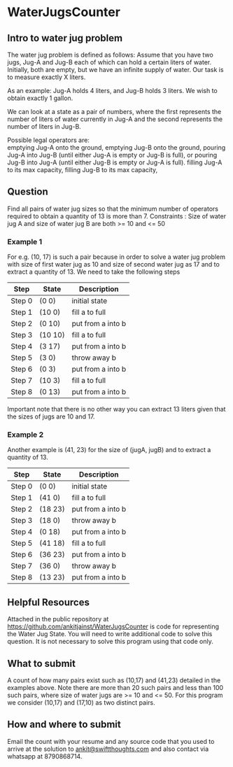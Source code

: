 # WaterJugsCounter
## Intro to water jug problem ##

The water jug problem is defined as follows:
Assume that you have two jugs, Jug-A and Jug-B each of which can hold a certain liters of water.  Initially, both are empty, but we have an infinite supply of water. Our task is to measure exactly X liters.
 
As an example: Jug-A holds 4 liters, and Jug-B holds 3 liters.  We wish to obtain exactly 1 gallon. 
 
We can look at a state as a pair of numbers, where the first represents the number of liters of water currently in Jug-A and the second represents the number of liters in Jug-B.
 
Possible legal operators are:   
emptying Jug-A onto the ground, 
emptying Jug-B onto the ground, 
pouring Jug-A into Jug-B (until either Jug-A is empty or Jug-B is full), 
or pouring Jug-B into Jug-A (until either Jug-B is empty  or Jug-A is full).
filling Jug-A to its max capacity, 
filling Jug-B to its max capacity, 

## Question ##
Find all pairs of water jug sizes so that the minimum number of operators required to obtain a quantity of 13 is more than 7.
Constraints :
Size of water jug A and size of water jug B are both >= 10 and <= 50

### Example 1 ###
For e.g.  (10, 17) is such a pair because in order to solve a water jug problem with size of first water jug as 10 and size of second water jug as 17 and to extract a quantity of 13. We need to take the following steps

Step   | State   | Description
-------|---------|-----------------------------
Step 0 | (0 0)   | initial state
Step 1 | (10 0)  | fill a to full
Step 2 | (0 10)  | put from a into b| a < mb - b
Step 3 | (10 10) | fill a to full
Step 4 | (3 17)  | put from a into b| a >= mb - b
Step 5 | (3 0)   |  throw away b
Step 6 | (0 3)   | put from a into b| a < mb - b
Step 7 | (10 3)  | fill a to full
Step 8 | (0 13)  | put from a into b| a < mb - b

Important note that there is no other way you can extract 13 liters given that the sizes of jugs are 10 and 17. 
### Example 2 ###
Another example is (41, 23) for the size of (jugA, jugB) and to extract a quantity of 13.

Step   | State   | Description
-------|---------|-----------------------------
Step 0 | (0 0)   |  initial state
Step 1 | (41 0)  | fill a to full
Step 2 | (18 23) | put from a into b| a >= mb - b
Step 3 | (18 0)  | throw away b
Step 4 | (0 18)  | put from a into b| a < mb - b
Step 5 | (41 18) | fill a to full
Step 6 | (36 23) | put from a into b| a >= mb - b
Step 7 | (36 0)  | throw away b
Step 8 | (13 23) | put from a into b| a >= mb - b

## Helpful Resources ##
Attached in the public repository at https://github.com/ankitjainst/WaterJugsCounter is code for representing the Water Jug State. You will need to write additional code to solve this question.
It is not necessary to solve this program using that code only.

## What to submit ## 
A count of how many pairs exist such as (10,17) and (41,23) detailed in the examples above. Note there are more than 20 such pairs and less than 100 such pairs, where size of water jugs are >= 10 and <= 50. 
For this program we consider (10,17) and (17,10) as two distinct pairs.
## How and where to submit ##
Email the count with your resume and any source code that you used to arrive at the solution to ankit@swiftthoughts.com and also contact via whatsapp at 8790868714.

